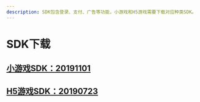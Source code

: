 ```yaml
---
description: SDK包含登录、支付、广告等功能，小游戏和H5游戏需要下载对应种类SDK。
---
```


# SDK下载

## [小游戏SDK：20191101](https://chukong.oss-cn-qingdao.aliyuncs.com/res/%E5%B0%8F%E6%B8%B8%E6%88%8FSDK_20191101.zip)

## [H5游戏SDK：20190723](https://chukong.oss-cn-qingdao.aliyuncs.com/res/H5_SDK_20190723.zip)

## 



